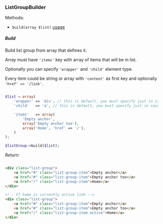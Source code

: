 ### ListGroupBuilder

Methods:

* `build(array $list)` [usage](#build)

##### Build

Build list group from array that defines it.

Array must have `'items'` key with array of items that will be in list.

Optionally you can specify `'wrapper'` and `'child'` element type.

Every item could be string or array with `'content'` as first key and optionally `'href' => '/link'`.

```php

$list = array(
    'wrapper' => 'div', // this is default, you must specify just in case you want different wrapper type
    'child'   => 'a', // this is default, you must specify just in case you want different child type

    'items'   => array(
        'Empty anchor',
        array('Empty anchor too'),
        array('Home', 'href' => '/'),
    )
);

$listGroup->build($list);

```

_Return:_

```html

<div class="list-group">
	<a href="#" class="list-group-item">Empty anchor</a>
	<a href="#" class="list-group-item">Empty anchor too</a>
	<a href="/" class="list-group-item">Home</a>
</div>

<!-- If home is currently active link -->
<div class="list-group">
	<a href="#" class="list-group-item">Empty anchor</a>
	<a href="#" class="list-group-item">Empty anchor too</a>
	<a href="/" class="list-group-item active">Home</a>
</div>

```
